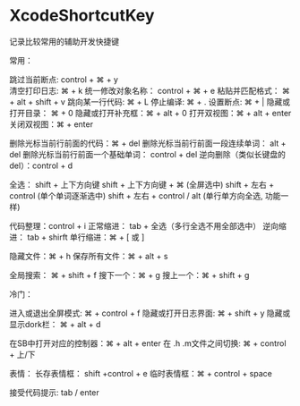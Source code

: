# XcodeShortcutKey
记录比较常用的辅助开发快捷键


常用：

跳过当前断点:  control + ⌘ + y   
清空打印日志:  ⌘ + k
统一修改对象名称： control + ⌘ + e
粘贴并匹配格式： ⌘ + alt + shift + v
跳向某一行代码:    ⌘ + L
停止编译:     ⌘ + .
设置断点:     ⌘ + |
隐藏或打开目录：    ⌘ + 0
隐藏或打开补充框：⌘ + alt + 0
打开双视图：⌘ + alt + enter
关闭双视图：⌘ + enter

删除光标当前行前面的代码：⌘ + del
删除光标当前行前面一段连续单词： alt + del
删除光标当前行前面一个基础单词： control + del
逆向删除（类似长键盘的del）：control + d

全选：
shift + 上下方向键 
shift + 上下方向键 + ⌘ (全屏选中)
shift + 左右 +  control   (单个单词逐渐选中) 
shift + 左右 +  control / alt    (单行单方向全选, 功能一样)  

代码整理：control + i
正常缩进： tab + 全选（多行全选不用全部选中）
逆向缩进： tab + shirft
单行缩进：⌘ + [ 或 ]

隐藏文件：⌘ + h
保存所有文件：⌘ + alt + s

全局搜索： ⌘ + shift + f
搜下一个：⌘ + g
搜上一个：⌘ + shift + g












冷门：

进入或退出全屏模式:  ⌘ + control + f
隐藏或打开日志界面:  ⌘ + shift + y
隐藏或显示dork栏：   ⌘ + alt + d 

在SB中打开对应的控制器：⌘ + alt + enter
在 .h .m文件之间切换:  ⌘ + control + 上/下

表情：
长存表情框： shift +control + e
临时表情框：⌘ + control + space

接受代码提示:  tab / enter
